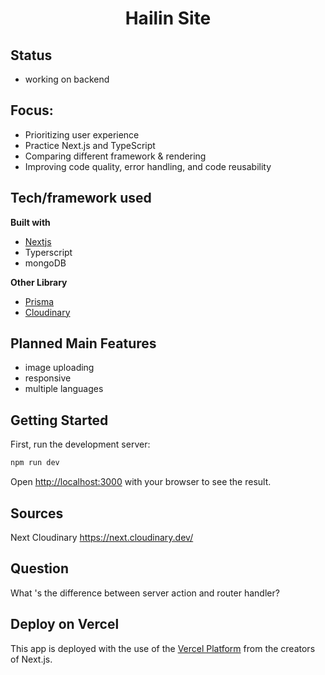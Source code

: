<h1 align="center">Hailin Site</h1>

## Status

- working on backend

## Focus:

- Prioritizing user experience
- Practice Next.js and TypeScript
- Comparing different framework & rendering
- Improving code quality, error handling, and code reusability

## Tech/framework used

<b>Built with</b>

- [Nextjs](https://nextjs.org/)
- Typerscript
- mongoDB

<b> Other Library</b>

- [Prisma](https://www.prisma.io/)
- [Cloudinary](https://cloudinary.com/guides/front-end-development/integrating-cloudinary-with-next-js)

## Planned Main Features

- image uploading
- responsive
- multiple languages

## Getting Started

First, run the development server:

```bash
npm run dev

```

Open [http://localhost:3000](http://localhost:3000) with your browser to see the result.

## Sources

Next Cloudinary
https://next.cloudinary.dev/

## Question

What 's the difference between server action and router handler?

## Deploy on Vercel

This app is deployed with the use of the [Vercel Platform](https://vercel.com/new?utm_medium=default-template&filter=next.js&utm_source=create-next-app&utm_campaign=create-next-app-readme) from the creators of Next.js.
